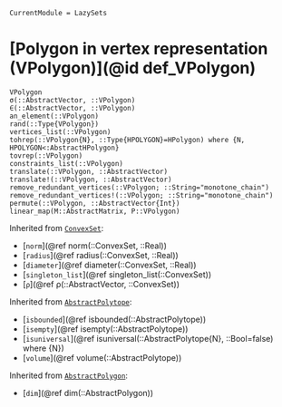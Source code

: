 ```@meta
CurrentModule = LazySets
```

# [Polygon in vertex representation (VPolygon)](@id def_VPolygon)

```@docs
VPolygon
σ(::AbstractVector, ::VPolygon)
∈(::AbstractVector, ::VPolygon)
an_element(::VPolygon)
rand(::Type{VPolygon})
vertices_list(::VPolygon)
tohrep(::VPolygon{N}, ::Type{HPOLYGON}=HPolygon) where {N, HPOLYGON<:AbstractHPolygon}
tovrep(::VPolygon)
constraints_list(::VPolygon)
translate(::VPolygon, ::AbstractVector)
translate!(::VPolygon, ::AbstractVector)
remove_redundant_vertices(::VPolygon; ::String="monotone_chain")
remove_redundant_vertices!(::VPolygon; ::String="monotone_chain")
permute(::VPolygon, ::AbstractVector{Int})
linear_map(M::AbstractMatrix, P::VPolygon)
```
Inherited from [`ConvexSet`](@ref):
* [`norm`](@ref norm(::ConvexSet, ::Real))
* [`radius`](@ref radius(::ConvexSet, ::Real))
* [`diameter`](@ref diameter(::ConvexSet, ::Real))
* [`singleton_list`](@ref singleton_list(::ConvexSet))
* [`ρ`](@ref ρ(::AbstractVector, ::ConvexSet))

Inherited from [`AbstractPolytope`](@ref):
* [`isbounded`](@ref isbounded(::AbstractPolytope))
* [`isempty`](@ref isempty(::AbstractPolytope))
* [`isuniversal`](@ref isuniversal(::AbstractPolytope{N}, ::Bool=false) where {N})
* [`volume`](@ref volume(::AbstractPolytope))

Inherited from [`AbstractPolygon`](@ref):
* [`dim`](@ref dim(::AbstractPolygon))
